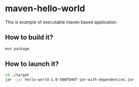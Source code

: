 # maven-hello-world

This is example of executable maven based application

## How to build it?

```bash
mvn package
```

## How to launch it?

```bash
cd ./target
jar -jar hello-world-1.0-SNAPSHOT-jar-with-dependencies.jar
```